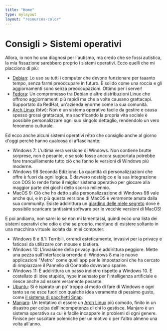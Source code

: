 ```yaml
---
title: "Home"
type: mylayout
layout: "resources-color"
---
```


# Consigli > Sistemi operativi

Allora, io non ho una diagnosi per l'autismo, ma credo che se fossi autistica, la mia fissazione sarebbero proprio i sistemi operativi. Ecco quelli che mi piacciono di più:
- [Debian](https://debian.org): Lo uso su tutti i computer che devono funzionare per taaanto tempo, senza farmi preoccupare in futuro. È solido come una roccia e gli aggiornamenti sono senza preoccupazioni. Ottimo per i server!
- [Fedora](https://fedoraproject.org/): Un compromesso tra Debian e altre distribuzioni Linux che offrono aggiornamenti più rapidi ma che a volte causano grattacapi. Supportato da RedHat, un'azienda enorme come la sua comunità.
- [Arch Linux](https://archlinux.org/) (btw): Non è un sistema operativo facile da gestire e causa spesso grossi grattacapi, ma sacrificando la propria vita sociale è possibile personalizzare ogni suo singolo dettaglio, rendendolo un vero fenomeno culturale.

Ed ecco anche alcuni sistemi operativi rétro che consiglio anche al giorno d'oggi perché hanno qualcosa di affascinante:
- Windows 7: L'ultima vera versione di Windows. Non contiene brutte sorprese, non è pesante, e se solo fosse ancora supportata potrebbe fare tranquillamente tutto ciò che fanno le versioni di Windows più moderne.
- Windows 98 Seconda Edizione: La quantità di personalizzazioni che offre è fuori da ogni logica. È davvero nostalgico e la sua integrazione con DOS lo rende forse il miglior sistema operativo per giocare alla maggior parte dei giochi dello scorso millennio.
- MacOS 9: Ciò che ho detto sulla personalizzazione di Windows 98 vale anche qui, e in più questa versione di MacOS è veramente amata dalla sua community. Esiste addirittura un [giardino delle mele segreto](https://macintoshgarden.org/) dove è possibile scaricare tantissimi software per le vecchie versioni di MacOS!

E poi andiamo, non sarei io se non mi lamentassi, quindi ecco una lista dei sistemi operativi che odio e che se proprio, meritano di esistere soltanto in una macchina virtuale isolata dai miei computer:
- Windows 8 e 8.1: Terribili, orrendi esteticamente, invasivi per la privacy e faticosi da utilizzare con mouse e tastiera.
- Windows 10: L'invasione della privacy qui è addirittura peggiore. Mette una pezza sull'interfaccia orrenda di Windows 8 ma le nuove applicazioni "Metro" come quell'app per le impostazioni che ha cercato di rimpiazzare il Pannello di Controllo dovevano sparire.
- Windows 11: È addirittura un passo indietro rispetto a Windows 10. È costellato di idee stupide, hype insensato per l'intelligenza artificiale e riesce anche ad essere veramente pesante.
- [Ubuntu](https://ubuntu.com): Si è ispirato un po' troppo al modo di fare di Windows e ogni tanto se ne esce fuori con qualche idea veramente di pessimo gusto, come [il sistema di pacchetti Snap](https://www.miamammausalinux.org/2023/05/canonical-continuera-non-solo-a-promuovere-i-pacchetti-ubuntu-di-tipo-snap-ma-a-preferirli-ai-container-docker/).
- [Manjaro](https://manjaro.org/): Un tentativo di essere un [Arch Linux](https://archlinux.org/) più comodo, finito in un disastro per colpa dell'incompetenza di chi lo gestisce. Manjaro è un sistema operativo su cui è facile incappare in problemi di ogni genere. Finisce per suscitare polemiche per un motivo o per l'altro almeno una volta all'anno.

